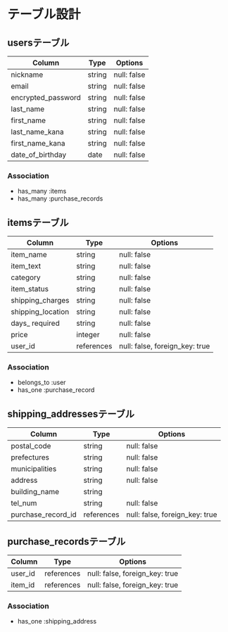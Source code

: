 # テーブル設計

## usersテーブル

| Column             | Type   | Options     |
|--------------------|--------|-------------|
| nickname           | string | null: false |
| email              | string | null: false |
| encrypted_password | string | null: false |
| last_name          | string | null: false |
| first_name         | string | null: false |
| last_name_kana     | string | null: false |
| first_name_kana    | string | null: false |
| date_of_birthday   | date   | null: false |

### Association
- has_many :items
- has_many :purchase_records

## itemsテーブル

| Column            | Type       | Options                        |
|-------------------|------------|--------------------------------|
| item_name         | string     | null: false                    |
| item_text         | string     | null: false                    |
| category          | string     | null: false                    |
| item_status       | string     | null: false                    |
| shipping_charges  | string     | null: false                    |
| shipping_location | string     | null: false                    |
| days_ required    | string     | null: false                    |
| price             | integer    | null: false                    |
| user_id           | references | null: false, foreign_key: true |

### Association
- belongs_to :user
- has_one :purchase_record

## shipping_addressesテーブル

| Column              | Type       | Options                        |
|---------------------|------------|------------------------------- |
| postal_code         | string     | null: false                    |
| prefectures         | string     | null: false                    |
| municipalities      | string     | null: false                    |
| address             | string     | null: false                    |
| building_name       | string     |                                |
| tel_num             | string     | null: false                    |
| purchase_record_id  | references | null: false, foreign_key: true |

## purchase_recordsテーブル

| Column  | Type       | Options                        |
|---------|------------|--------------------------------|
| user_id | references | null: false, foreign_key: true |
| item_id | references | null: false, foreign_key: true |

### Association
- has_one :shipping_address